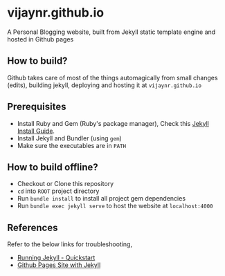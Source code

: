# vijaynr.github.io
A Personal Blogging website, built from Jekyll static template engine and hosted in Github pages

## How to build?

Github takes care of most of the things automagically from small changes (edits), building jekyll, deploying and hosting it at `vijaynr.github.io`

## Prerequisites

- Install Ruby and Gem (Ruby's package manager), Check this [Jekyll Install Guide](https://jekyllrb.com/docs/installation/).
- Install Jekyll and Bundler (using  `gem`)
- Make sure the executables are in `PATH`

## How to build offline?

- Checkout or Clone this repository
- `cd` into `ROOT` project directory
- Run `bundle install` to install all project gem dependencies
- Run `bundle exec jekyll serve` to host the website at `localhost:4000`

## References
Refer to the below links for troubleshooting,

- [Running Jekyll - Quickstart](https://jekyllrb.com/docs/)
- [Github Pages Site with Jekyll](https://docs.github.com/en/pages/setting-up-a-github-pages-site-with-jekyll)
